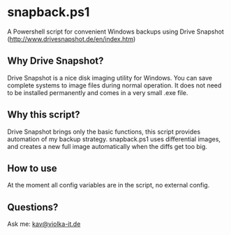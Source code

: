 snapback.ps1
============

A Powershell script for convenient Windows backups using Drive Snapshot (http://www.drivesnapshot.de/en/index.htm)

Why Drive Snapshot?
-------------------

Drive Snapshot is a nice disk imaging utility for Windows. You can save complete systems to image files during
normal operation. It does not need to be installed permanently and comes in a very small .exe file.

Why this script?
----------------

Drive Snapshot brings only the basic functions, this script provides automation of my backup strategy. snapback.ps1
uses differential images, and creates a new full image automatically when the diffs get too big.

How to use
----------

At the moment all config variables are in the script, no external config.


Questions?
----------
Ask me: kav@violka-it.de
